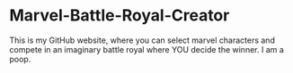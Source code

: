 # Marvel-Battle-Royal-Creator
This is my GitHub website, where you can select marvel characters and compete in an imaginary battle royal where YOU decide the winner.
I am a poop.
